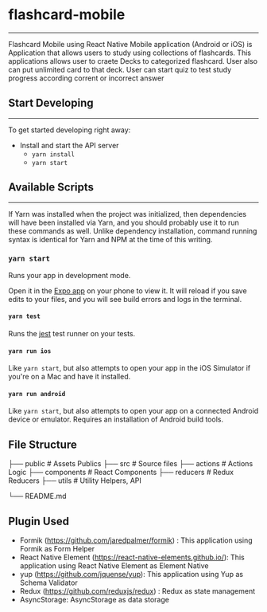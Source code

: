 # flashcard-mobile
---
Flashcard Mobile using React Native Mobile application (Android or iOS) is Application that allows users to study using collections of flashcards. This applications allows user to craete Decks to categorized flashcard. User also can put unlimited card to that deck. User can start quiz to test study progress according corrent or incorrect answer


## Start Developing
---
To get started developing right away:

* Install and start the API server
    - `yarn install`
    - `yarn start`


## Available Scripts
---
If Yarn was installed when the project was initialized, then dependencies will have been installed via Yarn, and you should probably use it to run these commands as well. Unlike dependency installation, command running syntax is identical for Yarn and NPM at the time of this writing.

### `yarn start`

Runs your app in development mode.

Open it in the [Expo app](https://expo.io) on your phone to view it. It will reload if you save edits to your files, and you will see build errors and logs in the terminal.

#### `yarn test`

Runs the [jest](https://github.com/facebook/jest) test runner on your tests.

#### `yarn run ios`

Like `yarn start`, but also attempts to open your app in the iOS Simulator if you're on a Mac and have it installed.

#### `yarn run android`

Like `yarn start`, but also attempts to open your app on a connected Android device or emulator. Requires an installation of Android build tools.


## File Structure

├── public                  # Assets Publics
├── src                     # Source files
    ├── actions             # Actions Logic
    ├── components          # React Components
    ├── reducers            # Redux Reducers
    ├── utils               # Utility Helpers, API

└── README.md


## Plugin Used

- Formik (https://github.com/jaredpalmer/formik) : This application using Formik as Form Helper
- React Native Element (https://react-native-elements.github.io/): This application using React Native Element as Element Native
- yup (https://github.com/jquense/yup): This application using Yup as Schema Validator
- Redux (https://github.com/reduxjs/redux) : Redux as state management
- AsyncStorage: AsyncStorage as data storage